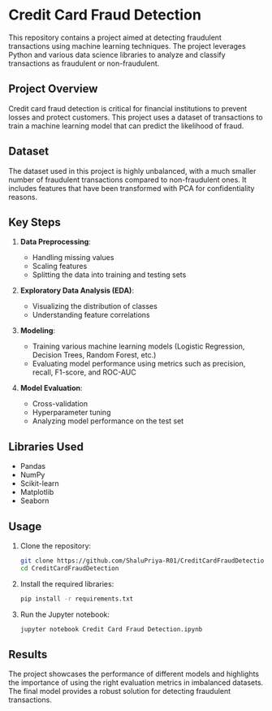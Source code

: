 

# Credit Card Fraud Detection

This repository contains a project aimed at detecting fraudulent transactions using machine learning techniques. The project leverages Python and various data science libraries to analyze and classify transactions as fraudulent or non-fraudulent.

## Project Overview

Credit card fraud detection is critical for financial institutions to prevent losses and protect customers. This project uses a dataset of transactions to train a machine learning model that can predict the likelihood of fraud.

## Dataset

The dataset used in this project is highly unbalanced, with a much smaller number of fraudulent transactions compared to non-fraudulent ones. It includes features that have been transformed with PCA for confidentiality reasons.

## Key Steps

1. **Data Preprocessing**:
    - Handling missing values
    - Scaling features
    - Splitting the data into training and testing sets

2. **Exploratory Data Analysis (EDA)**:
    - Visualizing the distribution of classes
    - Understanding feature correlations

3. **Modeling**:
    - Training various machine learning models (Logistic Regression, Decision Trees, Random Forest, etc.)
    - Evaluating model performance using metrics such as precision, recall, F1-score, and ROC-AUC

4. **Model Evaluation**:
    - Cross-validation
    - Hyperparameter tuning
    - Analyzing model performance on the test set

## Libraries Used

- Pandas
- NumPy
- Scikit-learn
- Matplotlib
- Seaborn

## Usage

1. Clone the repository:
    ```sh
    git clone https://github.com/ShaluPriya-R01/CreditCardFraudDetection.git
    cd CreditCardFraudDetection
    ```

2. Install the required libraries:
    ```sh
    pip install -r requirements.txt
    ```

3. Run the Jupyter notebook:
    ```sh
    jupyter notebook Credit Card Fraud Detection.ipynb
    ```

## Results

The project showcases the performance of different models and highlights the importance of using the right evaluation metrics in imbalanced datasets. The final model provides a robust solution for detecting fraudulent transactions.



